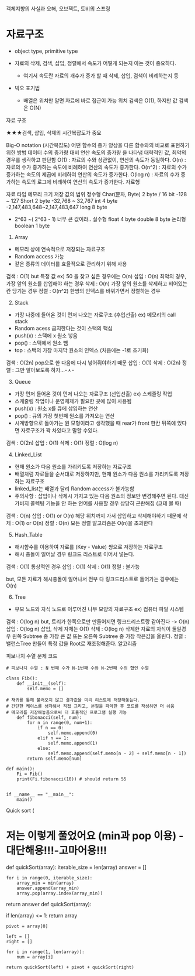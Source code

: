 객체지향의 사실과 오해, 오브젝트, 토비의 스프링

# 자료구조
* object type, primitive type

* 자료의 삭제, 검색, 삽입, 정렬에서 속도가 어떻게 되는지 아는 것이 중요하다.
    * 여기서 속도란 자료의 개수가 증가 할 때 삭제, 삽입, 검색이 비례하는지 등
* 빅오 표기법
    * 배열은 위치만 알면 자료에 바로 접근이 가능 위치 검색은 O(1), 하지만 값 검색은 O(N)



자료 구조 


★★★검색, 삽입, 삭제의 시간복잡도가 중요

Big-O notation (시간복잡도)
어떤 함수의 증가 양상을 다른 함수와의 비교로 표현하기 위한 방법
데이터 수의 증가량 대비 연산 속도의 증가량 을 나타냄
대략적인 값, 최악의 경우를 생각하고 판단함
O(1) : 자료의 수와 상관없이, 연산의 속도가 동일하다.
O(n) : 자료의 수가 증가하는 속도에 비례하여 연산의 속도가 증가한다.
O(n^2) : 자료의 수가 증가하는 속도의 제곱에 비례하여 연산의 속도가 증가한다.
O(log n) : 자료의 수가 증가하는 속도의 로그에 비례하여 연산의 속도가 증가한다.
자료형



자료 타입
메모리 크기
저장 값의 범위
정수형
Char(문자, Byte)
2 byte  / 16 bit
-128 ~ 127
Short
2 byte
-32,768 ~ 32,767
int
4 byte
-2,147,483,648~2,147,483,647
long
8 byte
-  2^63 ~( 2^63 - 1)
너무 큰 값이라.. 
실수형
float
4 byte
double
8 byte
논리형
boolean
1 byte





1. Array
- 메모리 상에 연속적으로 저장되는 자료구조
- Random access 가능
- 같은 종류의 데이터를 효율적으로 관리하기 위해 사용  

검색 : O(1) but 특정 값 ex) 50 을 찾고 싶은 경우에는 O(n)
삽입 : O(n) 최악의 경우, 가장 앞의 원소를 삽입해야 하는 경우
삭제 : O(n) 가장 앞의 원소를 삭제하고 비어있는 칸 당기는 경우
정렬 : O(n^2) 한쌍의 인덱스를 바꿔가면서 정렬하는 경우


2. Stack
- 가장 나중에 들어온 것이 먼저 나오는 자료구조 (후입선출)  ex) 메모리의 call stack
- Random acess 금지한다는 것이 스택의 핵심  
- push(x) : 스택에 x 원소 넣음
- pop() : 스택에서 원소 뺌
- top : 스택의 가장 마지막 원소의 인덱스 (처음에는 -1로 초기화)

검색 : O(2n) pop으로 한 다음에 다시 넣어줘야하기 때문
삽입 : O(1)
삭제 : O(2n)
정렬 : 그만 알아보도록 하자…-ㅅ-


3. Queue
- 가장 먼저 들어온 것이 먼저 나오는 자료구조 (선입선출) ex) 스케줄링 작업
- 스케줄링 작업이나 운영체제가 필요한 곳에 많이 사용됨
- push(x) : 원소 x를 큐에 삽입하는 연산
- pop() : 큐의 가장 첫번째 원소를 가져오는 연산
- 시계방향으로 돌아가는 원 모형이라고 생각했을 때 rear가 front 한칸 뒤쪽에 있다면 자료구조가 꽉 차있다고 말할 수있다.

검색 : O(2n)
삽입 : O(1)
삭제 : O(1)
정렬 : O(log n)

4. Linked_List
- 현재 원소가 다음 원소를 가리키도록 저장하는 자료구조  
- 배열처럼 자료들을 순서대로 저장하지만, 현재 원소가 다음 원소를 가리키도록 저장하는 자료구조  
- linked_list는 배열과 달리 Random access가 불가능함  
- 주의사항 : 삽입이나 삭제시 가지고 있는 다음 원소의 정보만 변경해주면 된다.  대신 가비지 콜렉팅 기능을 안 하는 언어를 사용할 경우 상당히 곤란해짐 (코테 볼 때)


검색 : O(n)
삽입 : O(1) or O(n) 해당 위치까지 가서 삽입하고 삭제해야하기 때문에
삭제 : O(1) or O(n)
정렬 : O(n) 모든 정렬 알고리즘은 O(n)을 초과한다


5. Hash_Table
- 해시함수를 이용하여 자료를 (Key - Value) 쌍으로 저장하는 자료구조
- 해시 충돌이 일어날 경우 링크드 리스트로 이어서 넣는다.

검색 : O(1) 통상적인 경우
삽입 : O(1)
삭제 : O(1)
정렬 : 불가능

but, 모든 자료가 해시충돌이 일어나서 전부 다 링크드리스트로 들어가는 경우에는 O(n)


6. Tree
- 부모 노드와 자식 노드로 이루어진 나무 모양의 자료구조 ex) 컴퓨터 파일 시스템

검색 : O(log n) but, 트리가 한쪽으로만 만들어지면 링크드리스트랑 같아진다 -> O(n)
삽입 : O(log n) 삽입, 삭제 자체는 O(1)
삭제 : O(log n) 삭제한 자료의 자식이 둘일경우 왼쪽 Subtree 중 가장 큰 값 또는 오른쪽 Subtree 중 가장 작은값을 올린다.
정렬 : 밸런스Tree 만들어 특정 값을 Root로 재조정해준다.
알고리즘

피보나치 수열 문제  코드
```  
# 피보나치 수열 : N 번째 수가 N-1번째 수와 N-2번째 수의 합인 수열

class Fib():
    def __init__(self):
        self.memo = []

# 재귀를 통해 불러오지 않고 결과값을 미리 리스트에 저장해놓는다.   
# 간단한 케이스를 생각해서 직접 그리고, 본질을 파악한 후 코드를 작성하면 더 쉬움
# 메모리를 저장해놓음으로써 더 효율적인 프로그램 실행 가능  
    def fibonacci(self, num): 
        for n in range(0, num+1): 
            if n == 0:
                self.memo.append(0)
            elif n == 1:
                self.memo.append(1)
            else:
                self.memo.append(self.memo[n - 2] + self.memo[n - 1])  
        return self.memo[num]
        
def main():
    Fi = Fib()
    print(Fi.fibonacci(10)) # should return 55


if __name__ == "__main__":
    main()
```  

Quick sort ( 
# 저는 이렇게 풀었어요 (min과 pop 이용) - 대단해용!!!-고마어용!!!
def quickSort(array):
    iterable_size = len(array)
    answer = []

    for i in range(0, iterable_size):
        array_min = min(array)
        answer.append(array_min)
        array.pop(array.index(array_min)) 

return answer
def quickSort(array):
    
   if len(array) <= 1:
        return array
    
    pivot = array[0]
    
    left = []
    right = []
    
    for i in range(1, len(array)):
        num = array[i]
        
    return quickSort(left) + pivot + quickSort(right)



 

